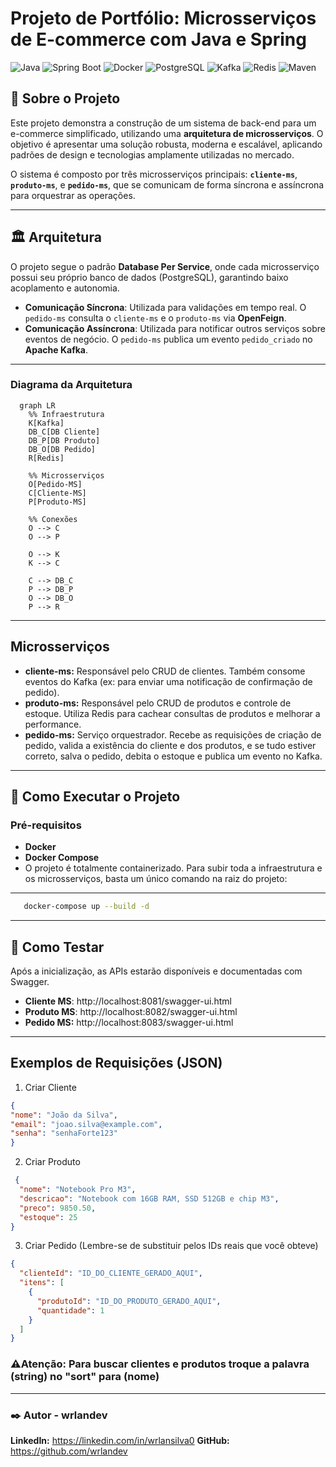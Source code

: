 # Projeto de Portfólio: Microsserviços de E-commerce com Java e Spring

![Java](https://img.shields.io/badge/Java-21-blue?style=for-the-badge&logo=openjdk)
![Spring Boot](https://img.shields.io/badge/Spring_Boot-3.2.5-green?style=for-the-badge&logo=spring)
![Docker](https://img.shields.io/badge/Docker-20.10-blue?style=for-the-badge&logo=docker)
![PostgreSQL](https://img.shields.io/badge/PostgreSQL-15-blue?style=for-the-badge&logo=postgresql)
![Kafka](https://img.shields.io/badge/Apache_Kafka-3.6-black?style=for-the-badge&logo=apachekafka)
![Redis](https://img.shields.io/badge/Redis-7-red?style=for-the-badge&logo=redis)
![Maven](https://img.shields.io/badge/Maven-3.8-red?style=for-the-badge&logo=apachemaven)

## 🎯 Sobre o Projeto

Este projeto demonstra a construção de um sistema de back-end para um e-commerce simplificado, utilizando uma **arquitetura de microsserviços**. O objetivo é apresentar uma solução robusta, moderna e escalável, aplicando padrões de design e tecnologias amplamente utilizadas no mercado.

O sistema é composto por três microsserviços principais: **`cliente-ms`**, **`produto-ms`**, e **`pedido-ms`**, que se comunicam de forma síncrona e assíncrona para orquestrar as operações.

---

## 🏛️ Arquitetura

O projeto segue o padrão **Database Per Service**, onde cada microsserviço possui seu próprio banco de dados (PostgreSQL), garantindo baixo acoplamento e autonomia.

-   **Comunicação Síncrona**: Utilizada para validações em tempo real. O `pedido-ms` consulta o `cliente-ms` e o `produto-ms` via **OpenFeign**.
-   **Comunicação Assíncrona**: Utilizada para notificar outros serviços sobre eventos de negócio. O `pedido-ms` publica um evento `pedido_criado` no **Apache Kafka**.

---
### Diagrama da Arquitetura

```mermaid
  graph LR
    %% Infraestrutura
    K[Kafka]
    DB_C[DB Cliente]
    DB_P[DB Produto]
    DB_O[DB Pedido]
    R[Redis]

    %% Microsserviços
    O[Pedido-MS]
    C[Cliente-MS]
    P[Produto-MS]

    %% Conexões
    O --> C
    O --> P

    O --> K
    K --> C

    C --> DB_C
    P --> DB_P
    O --> DB_O
    P --> R
```
---
## Microsserviços
- **cliente-ms:** Responsável pelo CRUD de clientes. Também consome eventos do Kafka (ex: para enviar uma notificação de confirmação de pedido).
- **produto-ms:** Responsável pelo CRUD de produtos e controle de estoque. Utiliza Redis para cachear consultas de produtos e melhorar a performance.
- **pedido-ms:** Serviço orquestrador. Recebe as requisições de criação de pedido, valida a existência do cliente e dos produtos, e se tudo estiver correto, salva o pedido, debita o estoque e publica um evento no Kafka.
---

## 🚀 Como Executar o Projeto
### Pré-requisitos
- **Docker**
- **Docker Compose**
- O projeto é totalmente containerizado. Para subir toda a infraestrutura e os microsserviços, basta um único comando na raiz do projeto:
---

``` bash
   docker-compose up --build -d
```
---
## 🧪 Como Testar
Após a inicialização, as APIs estarão disponíveis e documentadas com Swagger.
- **Cliente MS**: http://localhost:8081/swagger-ui.html
- **Produto MS**: http://localhost:8082/swagger-ui.html
- **Pedido MS:** http://localhost:8083/swagger-ui.html
---
## Exemplos de Requisições (JSON)
1. Criar Cliente
```Json
{
"nome": "João da Silva",
"email": "joao.silva@example.com",
"senha": "senhaForte123"
}
```
2. Criar Produto
```Json
 {
  "nome": "Notebook Pro M3",
  "descricao": "Notebook com 16GB RAM, SSD 512GB e chip M3",
  "preco": 9850.50,
  "estoque": 25
}
```
3. Criar Pedido
   (Lembre-se de substituir pelos IDs reais que você obteve)
```Json
{
  "clienteId": "ID_DO_CLIENTE_GERADO_AQUI",
  "itens": [
    {
      "produtoId": "ID_DO_PRODUTO_GERADO_AQUI",
      "quantidade": 1
    }
  ]
}
```

### ⚠️Atenção: Para buscar clientes e produtos troque a palavra (string) no "sort" para (nome)

---
### ✒️ Autor - wrlandev

**LinkedIn:** https://linkedin.com/in/wrlansilva0
**GitHub:** https://github.com/wrlandev

